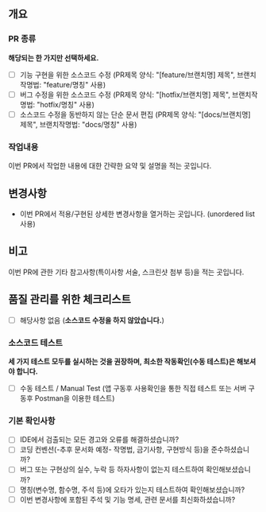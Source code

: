 ## 개요
### PR 종류
**해당되는 한 가지만 선택하세요.**
 - [ ] 기능 구현을 위한 소스코드 수정 (PR제목 양식: "[feature/브랜치명] 제목", 브랜치작명법: "feature/명칭" 사용)
 - [ ] 버그 수정을 위한 소스코드 수정 (PR제목 양식: "[hotfix/브랜치명] 제목", 브랜치작명법: "hotfix/명칭" 사용)
 - [ ] 소스코드 수정을 동반하지 않는 단순 문서 편집 (PR제목 양식: "[docs/브랜치명] 제목", 브랜치작명법: "docs/명칭" 사용)

### 작업내용
이번 PR에서 작업한 내용에 대한 간략한 요약 및 설명을 적는 곳입니다.

## 변경사항
 * 이번 PR에서 적용/구현된 상세한 변경사항을 열거하는 곳입니다. (unordered list 사용)
 
## 비고
이번 PR에 관한 기타 참고사항(특이사항 서술, 스크린샷 첨부 등)을 적는 곳입니다.



## 품질 관리를 위한 체크리스트
 - [ ] 해당사항 없음 (**소스코드 수정을 하지 않았습니다.**)
### 소스코드 테스트
**세 가지 테스트 모두를 실시하는 것을 권장하며, 최소한 작동확인(수동 테스트)은 해보셔야 합니다.**
 - [ ] 수동 테스트 / Manual Test (앱 구동후 사용확인을 통한 직접 테스트 또는 서버 구동후 Postman을 이용한 테스트)
### 기본 확인사항
 - [ ] IDE에서 검출되는 모든 경고와 오류를 해결하셨습니까?
 - [ ] 코딩 컨벤션(-추후 문서화 예정- 작명법, 금기사항, 구현방식 등)을 준수하셨습니까?
 - [ ] 버그 또는 구현상의 실수, 누락 등 하자사항이 없는지 테스트하여 확인해보셨습니까?
 - [ ] 명칭(변수명, 함수명, 주석 등)에 오타가 있는지 테스트하여 확인해보셨습니까?
 - [ ] 이번 변경사항에 포함된 주석 및 기능 명세, 관련 문서를 최신화하셨습니까?
